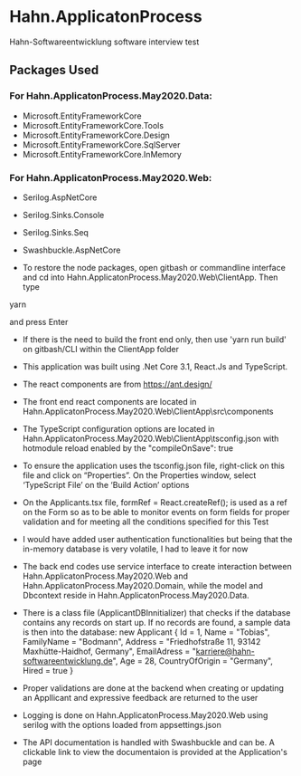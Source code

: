 # Hahn.ApplicatonProcess
 Hahn-Softwareentwicklung software interview test
 
 ## Packages Used
 
### For Hahn.ApplicatonProcess.May2020.Data:
- Microsoft.EntityFrameworkCore
- Microsoft.EntityFrameworkCore.Tools
- Microsoft.EntityFrameworkCore.Design
- Microsoft.EntityFrameworkCore.SqlServer 
- Microsoft.EntityFrameworkCore.InMemory

### For Hahn.ApplicatonProcess.May2020.Web:
- Serilog.AspNetCore
- Serilog.Sinks.Console
- Serilog.Sinks.Seq
- Swashbuckle.AspNetCore

- To restore the node packages, open gitbash or commandline interface and cd into Hahn.ApplicatonProcess.May2020.Web\ClientApp. Then type

yarn

and press Enter

- If there is the need to build the front end only, then use 'yarn run build' on gitbash/CLI within the ClientApp folder
 
-	This application was built using .Net Core 3.1, React.Js and TypeScript.
-	The react components are from https://ant.design/
-	The front end react components are located in Hahn.ApplicatonProcess.May2020.Web\ClientApp\src\components
-	The TypeScript configuration options are located in Hahn.ApplicatonProcess.May2020.Web\ClientApp\tsconfig.json with hotmodule reload enabled by the "compileOnSave": true
-	To ensure the application uses the tsconfig.json file, right-click on this file and click on “Properties”. On the Properties window, select ‘TypeScript File’ on the ‘Build Action’ options
-	On the Applicants.tsx file, formRef = React.createRef<FormInstance>(); is used as a ref on the Form so as to be able to monitor events on form fields for proper validation and for meeting all the conditions specified for this Test
-	I would have added user authentication functionalities but being that the in-memory database is very volatile, I had to leave it for now
-	The back end codes use service interface to create interaction between Hahn.ApplicatonProcess.May2020.Web and Hahn.ApplicatonProcess.May2020.Domain, while the model and Dbcontext reside in Hahn.ApplicatonProcess.May2020.Data.
-	There is a class file (ApplicantDBInnitializer) that checks if the database contains any records on start up. If no records are found, a sample data is then into the database:
                new Applicant
                        {
                            	Id = 1,
                            	Name = "Tobias",
                            	FamilyName = "Bodmann",
Address = "Friedhofstraße 11, 93142 Maxhütte-Haidhof,  Germany",
                            EmailAdress = "karriere@hahn-softwareentwicklung.de",
                            Age = 28,
                            CountryOfOrigin = "Germany",
                            Hired = true
                }

-	Proper validations are done at the backend when creating or updating an Appllicant and expressive feedback are returned to the user

- Logging is done on Hahn.ApplicatonProcess.May2020.Web using serilog with the options loaded from appsettings.json

- The API documentation is handled with Swashbuckle and can be. A clickable link to view the documentaion is provided at the Application's page 
